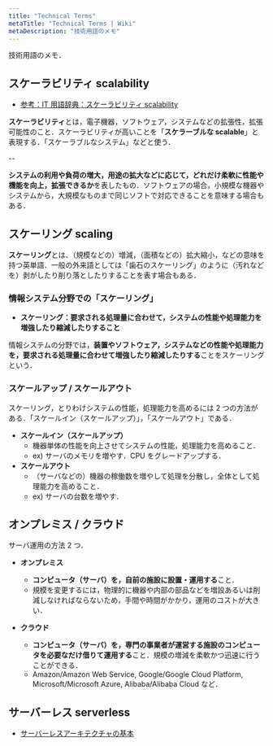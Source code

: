 ```yaml
---
title: "Technical Terms"
metaTitle: "Technical Terms | Wiki"
metaDescription: "技術用語のメモ"
---
```


技術用語のメモ．

## スケーラビリティ scalability

- [参考：IT 用語辞典：スケーラビリティ scalability](http://e-words.jp/w/%E3%82%B9%E3%82%B1%E3%83%BC%E3%83%A9%E3%83%93%E3%83%AA%E3%83%86%E3%82%A3.html)

**スケーラビリティ**とは，電子機器，ソフトウェア，システムなどの拡張性，拡張可能性のこと．スケーラビリティが高いことを「**スケラーブルな scalable**」と表現する．「スケーラブルなシステム」などと使う．

--

**システムの利用や負荷の増大，用途の拡大などに応じて，どれだけ柔軟に性能や機能を向上，拡張できるか**を表したもの．ソフトウェアの場合，小規模な機器やシステムから，大規模なものまで同じソフトで対応できることを意味する場合もある．

## スケーリング scaling

**スケーリング**とは、（規模などの）増減，（面積などの）拡大縮小，などの意味を持つ英単語．一般の外来語としては「歯石のスケーリング」のように（汚れなどを）剥がしたり削り落としたりすることを表す場合もある．

### 情報システム分野での「スケーリング」

- **スケーリング：要求される処理量に合わせて，システムの性能や処理能力を増強したり縮減したりすること**

情報システムの分野では，**装置やソフトウェア，システムなどの性能や処理能力を，要求される処理量に合わせて増強したり縮減したりする**ことをスケーリングという．

### スケールアップ / スケールアウト

スケーリング，とりわけシステムの性能，処理能力を高めるには 2 つの方法がある．「スケールイン（スケールアップ）」，「スケールアウト」である．

- **スケールイン（スケールアップ）**
  - 機器単体の性能を向上させてシステムの性能，処理能力を高めること．
  - ex) サーバのメモリを増やす．CPU をグレードアップする．
- **スケールアウト**
  - （サーバなどの）機器の稼働数を増やして処理を分散し，全体として処理能力を高めること．
  - ex) サーバの台数を増やす．

## オンプレミス / クラウド

サーバ運用の方法 2 つ．

- **オンプレミス**
  - **コンピュータ（サーバ）を，自前の施設に設置・運用する**こと．
  - 規模を変更するには，物理的に機器や内部の部品などを増設あるいは削減しなければならないため，手間や時間がかかり，運用のコストが大きい．

- **クラウド**
  - **コンピュータ（サーバ）を，専門の事業者が運営する施設のコンピュータを必要なだけ借りて運用する**こと．規模の増減を柔軟かつ迅速に行うことができる．
  - Amazon/Amazon Web Service, Google/Google Cloud Platform, Microsoft/Microsoft Azure, Alibaba/Alibaba Cloud など．

## サーバーレス serverless

- [サーバーレスアーキテクチャの基本](https://pyteyon.hatenablog.com/entry/2019/07/17/081349)
